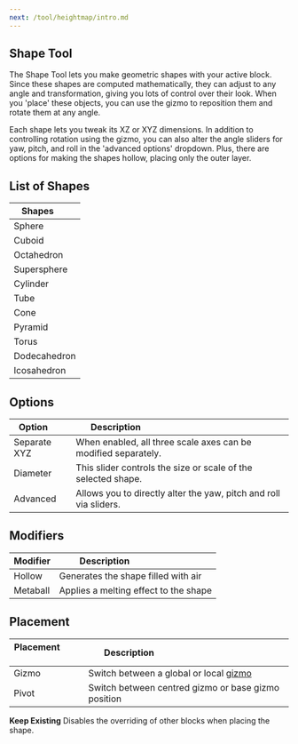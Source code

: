 ```yaml
---
next: /tool/heightmap/intro.md
---
```


## Shape Tool

The Shape Tool lets you make geometric shapes with your active block. Since these shapes are computed mathematically, they can adjust to any angle and transformation, giving you lots of control over their look. When you 'place' these objects, you can use the gizmo to reposition them and rotate them at any angle.

Each shape lets you tweak its XZ or XYZ dimensions. In addition to controlling rotation using the gizmo, you can also alter the angle sliders for yaw, pitch, and roll in the 'advanced options' dropdown. Plus, there are options for making the shapes hollow, placing only the outer layer.

## List of Shapes

| Shapes      |
|-------------|
| Sphere      |
| Cuboid      |
| Octahedron  |
| Supersphere |
| Cylinder    |
| Tube        |
| Cone        |
| Pyramid     |
| Torus       |
| Dodecahedron|
| Icosahedron |

## Options

| Option       | Description                                                       |
|--------------|-------------------------------------------------------------------|
| Separate XYZ | When enabled, all three scale axes can be modified separately.    |
| Diameter     | This slider controls the size or scale of the selected shape.     |
| Advanced     | Allows you to directly alter the yaw, pitch and roll via sliders. |

## Modifiers

| Modifier | Description                           |
|----------|---------------------------------------|
| Hollow   | Generates the shape filled with air   |
| Metaball | Applies a melting effect to the shape |

## Placement

| Placement           | Description                                                 |
|---------------------|-------------------------------------------------------------|
| Gizmo               | Switch between a global or local [gizmo](/editor/gizmos.md) |
| Pivot               | Switch between centred gizmo or base gizmo position |

**Keep Existing** Disables the overriding of other blocks when placing the shape. 